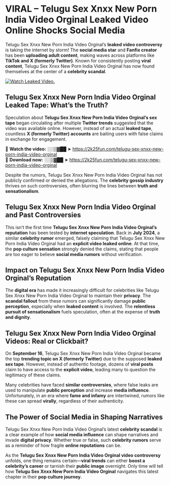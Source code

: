 # VIRAL – Telugu Sex Xnxx New Porn India Video Orginal Leaked Video Online Shocks Social Media 

Telugu Sex Xnxx New Porn India Video Orginal’s **leaked video controversy** is taking the internet by storm! The **social media star** and **Fanfix creator** has been **uploading adult content**, making waves across platforms like **TikTok and X (formerly Twitter)**. Known for consistently posting **viral content**, Telugu Sex Xnxx New Porn India Video Orginal has now found themselves at the center of a **celebrity scandal**.  

[![Watch Leaked Video.](https://miro.medium.com/v2/resize:fit:828/format:webp/1*cilzJN44JGOrTw9NJCrNHA.gif "Watch Leaked Video")](https://2k25fun.com/telugu-sex-xnxx-new-porn-india-video-orginal)

## **Telugu Sex Xnxx New Porn India Video Orginal Leaked Tape: What’s the Truth?**  
Speculation about **Telugu Sex Xnxx New Porn India Video Orginal’s sex tape** began circulating after multiple **Twitter trends** suggested that the video was available online. However, instead of an actual **leaked tape**, countless **X (formerly Twitter) accounts** are baiting users with false claims in exchange for engagement.  

🔹 **Watch the video:** ░░▒▓██ ➤ https://2k25fun.com/telugu-sex-xnxx-new-porn-india-video-orginal  
🔹 **Download now:** ░░▒▓██ ➤ https://2k25fun.com/telugu-sex-xnxx-new-porn-india-video-orginal  

Despite the rumors, Telugu Sex Xnxx New Porn India Video Orginal has not publicly confirmed or denied the allegations. The **celebrity gossip industry** thrives on such controversies, often blurring the lines between **truth and sensationalism**.  

## **Telugu Sex Xnxx New Porn India Video Orginal and Past Controversies**  
This isn’t the first time **Telugu Sex Xnxx New Porn India Video Orginal’s reputation** has been tested by **internet speculation**. Back in **July 2024**, a similar **celebrity rumor** emerged, falsely claiming that Telugu Sex Xnxx New Porn India Video Orginal had an **explicit video leaked online**. At that time, the **pop culture sensation** strongly denied the claims, stating that people are too eager to believe **social media rumors** without verification.  

## **Impact on Telugu Sex Xnxx New Porn India Video Orginal’s Reputation**  
The **digital era** has made it increasingly difficult for celebrities like Telugu Sex Xnxx New Porn India Video Orginal to maintain their **privacy**. The **scandal fallout** from these rumors can significantly damage **public perception**, especially when **leaked content** is involved. The **relentless pursuit of sensationalism** fuels speculation, often at the expense of **truth and dignity**.  

## **Telugu Sex Xnxx New Porn India Video Orginal Videos: Real or Clickbait?**  
On **September 16**, Telugu Sex Xnxx New Porn India Video Orginal became the top **trending topic on X (formerly Twitter)** due to the supposed **leaked sex tape**. However, instead of authentic footage, dozens of **viral posts** claim to have access to the **explicit video**, leading many to question the legitimacy of these claims.  

Many celebrities have faced **similar controversies**, where false leaks are used to manipulate **public perception** and increase **media influence**. Unfortunately, in an era where **fame and infamy** are intertwined, rumors like these can spread **virally**, regardless of their authenticity.  

## **The Power of Social Media in Shaping Narratives**  
Telugu Sex Xnxx New Porn India Video Orginal’s latest **celebrity scandal** is a clear example of how **social media influence** can shape narratives and invade **digital privacy**. Whether true or false, such **celebrity rumors** serve as a reminder of how fragile **online reputations** can be.  

As the **Telugu Sex Xnxx New Porn India Video Orginal video controversy** unfolds, one thing remains certain—**viral trends** can either **boost a celebrity’s career** or tarnish their **public image** overnight. Only time will tell how **Telugu Sex Xnxx New Porn India Video Orginal** navigates this latest chapter in their **pop culture journey**. 